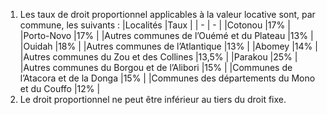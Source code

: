 1) Les taux de droit proportionnel applicables à la valeur locative sont, par commune, les suivants :
|Localités |Taux |
| - | - |
|Cotonou |17% |
|Porto-Novo |17% |
|Autres communes de l’Ouémé et du Plateau |13% |
|Ouidah |18% |
|Autres communes de l’Atlantique |13% |
|Abomey |14% |
|Autres communes du Zou et des Collines |13,5% |
|Parakou |25% |
|Autres communes du Borgou et de l’Alibori |15% |
|Communes de l’Atacora et de la Donga |15% |
|Communes des départements du Mono et du Couffo |12% |
2) Le droit proportionnel ne peut être inférieur au tiers du droit fixe.